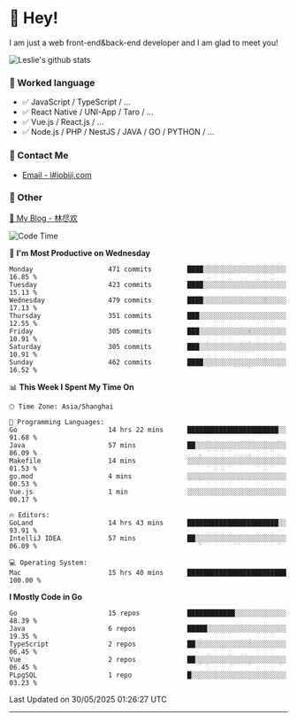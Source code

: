 # 👋 Hey!

I am just a web front-end&back-end developer and I am glad to meet you!

![Leslie's github stats](https://github-readme-stats.vercel.app/api?username=unsafe-ptr&&show_icons=true&&title_color=1abc9c&&icon_color=1abc9c)


### 📝 Worked language

- ✅ JavaScript / TypeScript / ...
- ✅ React Native / UNI-App / Taro / ...
- ✅ Vue.js / React.js / ...
- ✅ Node.js / PHP / NestJS / JAVA / GO / PYTHON / ...

### 📮 Contact Me

- [Email - i#iobiji.com](mailto:i@iobiji.com)


### 🤪 Other

[📌 My Blog - 林尽欢](https://iobiji.com)

<!--START_SECTION:waka-->
![Code Time](http://img.shields.io/badge/Code%20Time-1%2C758%20hrs%208%20mins-blue)

📅 **I'm Most Productive on Wednesday** 

```text
Monday                   471 commits         ████░░░░░░░░░░░░░░░░░░░░░   16.85 % 
Tuesday                  423 commits         ████░░░░░░░░░░░░░░░░░░░░░   15.13 % 
Wednesday                479 commits         ████░░░░░░░░░░░░░░░░░░░░░   17.13 % 
Thursday                 351 commits         ███░░░░░░░░░░░░░░░░░░░░░░   12.55 % 
Friday                   305 commits         ███░░░░░░░░░░░░░░░░░░░░░░   10.91 % 
Saturday                 305 commits         ███░░░░░░░░░░░░░░░░░░░░░░   10.91 % 
Sunday                   462 commits         ████░░░░░░░░░░░░░░░░░░░░░   16.52 % 
```


📊 **This Week I Spent My Time On** 

```text
🕑︎ Time Zone: Asia/Shanghai

💬 Programming Languages: 
Go                       14 hrs 22 mins      ███████████████████████░░   91.68 % 
Java                     57 mins             ██░░░░░░░░░░░░░░░░░░░░░░░   06.09 % 
Makefile                 14 mins             ░░░░░░░░░░░░░░░░░░░░░░░░░   01.53 % 
go.mod                   4 mins              ░░░░░░░░░░░░░░░░░░░░░░░░░   00.53 % 
Vue.js                   1 min               ░░░░░░░░░░░░░░░░░░░░░░░░░   00.17 % 

🔥 Editors: 
GoLand                   14 hrs 43 mins      ███████████████████████░░   93.91 % 
IntelliJ IDEA            57 mins             ██░░░░░░░░░░░░░░░░░░░░░░░   06.09 % 

💻 Operating System: 
Mac                      15 hrs 40 mins      █████████████████████████   100.00 % 
```

**I Mostly Code in Go** 

```text
Go                       15 repos            ████████████░░░░░░░░░░░░░   48.39 % 
Java                     6 repos             █████░░░░░░░░░░░░░░░░░░░░   19.35 % 
TypeScript               2 repos             ██░░░░░░░░░░░░░░░░░░░░░░░   06.45 % 
Vue                      2 repos             ██░░░░░░░░░░░░░░░░░░░░░░░   06.45 % 
PLpgSQL                  1 repo              █░░░░░░░░░░░░░░░░░░░░░░░░   03.23 % 
```




 Last Updated on 30/05/2025 01:26:27 UTC
<!--END_SECTION:waka-->
---
